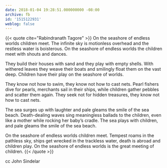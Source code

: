 ```yaml
---
date: 2018-01-04 19:28:51.000000000 -08:00
archive: fb
id: '1515122931'
weblog: false
---
```


{{< quote cite="Rabindranath Tagore" >}}
On the seashore of endless worlds children meet. The infinite sky is motionless overhead and the restless water is boisterous. On the seashore of endless worlds the children meet with shouts and dances.

They build their houses with sand and they play with empty shells. With withered leaves they weave their boats and smilingly float them on the vast deep. Children have their play on the seashore of worlds.

They know not how to swim, they know not how to cast nets. Pearl fishers dive for pearls, merchants sail in their ships, while children gather pebbles and scatter them again. They seek not for hidden treasures, they know not how to cast nets.

The sea surges up with laughter and pale gleams the smile of the sea beach. Death-dealing waves sing meaningless ballads to the children, even like a mother while rocking her baby’s cradle. The sea plays with children, and pale gleams the smile of the sea beach.

On the seashore of endless worlds children meet. Tempest roams in the pathless sky, ships get wrecked in the trackless water, death is abroad and children play. On the seashore of endless worlds is the great meeting of children.
{{< /quote >}}

cc John Sindelar
